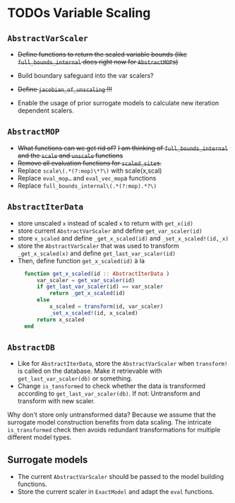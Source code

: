 # TODOs Variable Scaling

## `AbstractVarScaler`
* ~~Define functions to return the scaled variable bounds 
  (like `full_bounds_internal` does right now for `AbstractMOP`s)~~
* Build boundary safeguard into the var scalers?
* ~~Define `jacobian_of_unscaling` !!!~~

* Enable the usage of prior surrogate models to calculate new iteration dependent scalers.

## `AbstractMOP`
* ~~What functions can we get rid of?~~
  ~~I am thinking of `full_bounds_internal` and the `scale` and `unscale` functions~~
* ~~Remove all evaluation functions for `scaled_site`s.~~
* Replace `scale\(.*(?:mop)\*?\)` with scale(x,scal)
* Replace `eval_mop…` and `eval_vec_mop`a functions
* Replace `full_bounds_internal\(.*(?:mop).*?\)`

## `AbstractIterData`
* store unscaled `x` instead of scaled `x` to return with `get_x(id)`
* store current `AbstractVarScaler` and define `get_var_scaler(id)`
* store `x_scaled` and define `_get_x_scaled(id)` and 
  `_set_x_scaled!(id,_x)`
* store the `AbstractVarScaler` that was used to transform `_get_x_scaled(x)` and define `get_last_var_scaler(id)`
* Then, define function `get_x_scaled(id)` à la 
  ```julia
	function get_x_scaled(id :: AbstractIterData )
		var_scaler = get_var_scaler(id)
		if get_last_var_scaler(id) == var_scaler
			return _get_x_scaled(id)
		else
			x_scaled = transform(id, var_scaler)
			_set_x_scaled!(id, x_scaled)
		return x_scaled
	end
  ```

## `AbstractDB`
* Like for `AbstractIterData`, store the `AbstractVarScaler` when `transform!` is called on the database.
  Make it retrievable with `get_last_var_scaler(db)` or something.
* Change `is_tansformed` to check whether the data is transformed according to `get_last_var_scaler(db)`.
  If not: Untransform and transform with new scaler.

Why don't store only untransformed data? 
Because we assume that the surrogate model construction benefits from data scaling.
The intricate `is_transformed` check then avoids redundant transformations for multiple different model types.

## Surrogate models

* The current `AbstractVarScaler` should be passed to the model building functions.
* Store the current scaler in `ExactModel` and adapt the `eval`
 functions.